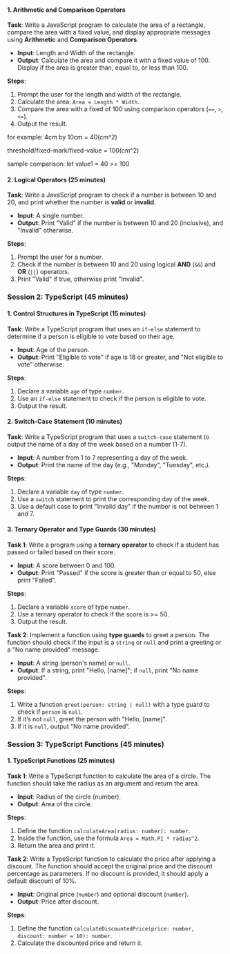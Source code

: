 #### **1. Arithmetic and Comparison Operators**

**Task**: Write a JavaScript program to calculate the area of a rectangle, compare the area with a fixed value, and display appropriate messages using **Arithmetic** and **Comparison Operators**.

- **Input**: Length and Width of the rectangle.
- **Output**: Calculate the area and compare it with a fixed value of 100. Display if the area is greater than, equal to, or less than 100.

**Steps**:
1. Prompt the user for the length and width of the rectangle.
2. Calculate the area: `Area = Length * Width`.
3. Compare the area with a fixed of 100 using comparison operators (`==`, `>`, `<=`).
4. Output the result.

for example:
4cm by 10cm = 40(cm^2)

threshold/fixed-mark/fixed-value = 100(cm^2)

sample comparison: let value1 = 40 >= 100
#### **2. Logical Operators (25 minutes)**

**Task**: Write a JavaScript program to check if a number is between 10 and 20, and print whether the number is **valid** or **invalid**.

- **Input**: A single number.
- **Output**: Print "Valid" if the number is between 10 and 20 (inclusive), and "Invalid" otherwise.

**Steps**:
1. Prompt the user for a number.
2. Check if the number is between 10 and 20 using logical **AND** (`&&`) and **OR** (`||`) operators.
3. Print "Valid" if true, otherwise print "Invalid".


### **Session 2: TypeScript (45 minutes)**

#### **1. Control Structures in TypeScript (15 minutes)**

**Task**: Write a TypeScript program that uses an `if-else` statement to determine if a person is eligible to vote based on their age.

- **Input**: Age of the person.
- **Output**: Print "Eligible to vote" if age is 18 or greater, and "Not eligible to vote" otherwise.

**Steps**:
1. Declare a variable `age` of type `number`.
2. Use an `if-else` statement to check if the person is eligible to vote.
3. Output the result.


#### **2. Switch-Case Statement (10 minutes)**

**Task**: Write a TypeScript program that uses a `switch-case` statement to output the name of a day of the week based on a number (1-7).

- **Input**: A number from 1 to 7 representing a day of the week.
- **Output**: Print the name of the day (e.g., "Monday", "Tuesday", etc.).

**Steps**:
1. Declare a variable `day` of type `number`.
2. Use a `switch` statement to print the corresponding day of the week.
3. Use a default case to print "Invalid day" if the number is not between 1 and 7.


#### **3. Ternary Operator and Type Guards (30 minutes)**

**Task 1**: Write a program using a **ternary operator** to check if a student has passed or failed based on their score.

- **Input**: A score between 0 and 100.
- **Output**: Print "Passed" if the score is greater than or equal to 50, else print "Failed".

**Steps**:
1. Declare a variable `score` of type `number`.
2. Use a ternary operator to check if the score is >= 50.
3. Output the result.


**Task 2**: Implement a function using **type guards** to greet a person. The function should check if the input is a `string` or `null` and print a greeting or a "No name provided" message.

- **Input**: A string (person's name) or `null`.
- **Output**: If a string, print "Hello, [name]"; if `null`, print "No name provided".

**Steps**:
1. Write a function `greet(person: string | null)` with a type guard to check if `person` is `null`.
2. If it’s not `null`, greet the person with "Hello, [name]".
3. If it is `null`, output "No name provided".


### **Session 3: TypeScript Functions (45 minutes)**

#### **1. TypeScript Functions (25 minutes)**

**Task 1**: Write a TypeScript function to calculate the area of a circle. The function should take the radius as an argument and return the area.

- **Input**: Radius of the circle (number).
- **Output**: Area of the circle.

**Steps**:
1. Define the function `calculateArea(radius: number): number`.
2. Inside the function, use the formula `Area = Math.PI * radius^2`.
3. Return the area and print it.


**Task 2**: Write a TypeScript function to calculate the price after applying a discount. The function should accept the original price and the discount percentage as parameters. If no discount is provided, it should apply a default discount of 10%.

- **Input**: Original price (`number`) and optional discount (`number`).
- **Output**: Price after discount.

**Steps**:
1. Define the function `calculateDiscountedPrice(price: number, discount: number = 10): number`.
2. Calculate the discounted price and return it.
    
